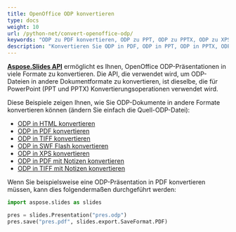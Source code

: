 ```yaml
---
title: OpenOffice ODP konvertieren
type: docs
weight: 10
url: /python-net/convert-openoffice-odp/
keywords: "ODP zu PDF konvertieren, ODP zu PPT, ODP zu PPTX, ODP zu XPS, ODP zu HTML, ODP zu TIFF"
description: "Konvertieren Sie ODP in PDF, ODP in PPT, ODP in PPTX, ODP in HTML und andere Formate mit Aspose.Slides."
---
```


[**Aspose.Slides API**](https://products.aspose.com/slides/python-net/) ermöglicht es Ihnen, OpenOffice ODP-Präsentationen in viele Formate zu konvertieren. Die API, die verwendet wird, um ODP-Dateien in andere Dokumentformate zu konvertieren, ist dieselbe, die für PowerPoint (PPT und PPTX) Konvertierungsoperationen verwendet wird.

Diese Beispiele zeigen Ihnen, wie Sie ODP-Dokumente in andere Formate konvertieren können (ändern Sie einfach die Quell-ODP-Datei):

- [ODP in HTML konvertieren](/slides/python-net/convert-powerpoint-ppt-and-pptx-to-html/)
- [ODP in PDF konvertieren](/slides/python-net/convert-powerpoint-ppt-and-pptx-to-pdf/)
- [ODP in TIFF konvertieren](/slides/python-net/convert-powerpoint-to-tiff/)
- [ODP in SWF Flash konvertieren](/slides/python-net/convert-powerpoint-ppt-and-pptx-to-swf-flash/)
- [ODP in XPS konvertieren](/slides/python-net/convert-powerpoint-ppt-and-pptx-to-microsoft-xps-document/)
- [ODP in PDF mit Notizen konvertieren](/slides/python-net/convert-powerpoint-ppt-and-pptx-to-pdf-with-notes/)
- [ODP in TIFF mit Notizen konvertieren](/slides/python-net/convert-powerpoint-ppt-and-pptx-to-tiff-with-notes/)

Wenn Sie beispielsweise eine ODP-Präsentation in PDF konvertieren müssen, kann dies folgendermaßen durchgeführt werden:

```py
import aspose.slides as slides

pres = slides.Presentation("pres.odp")
pres.save("pres.pdf", slides.export.SaveFormat.PDF)
```
